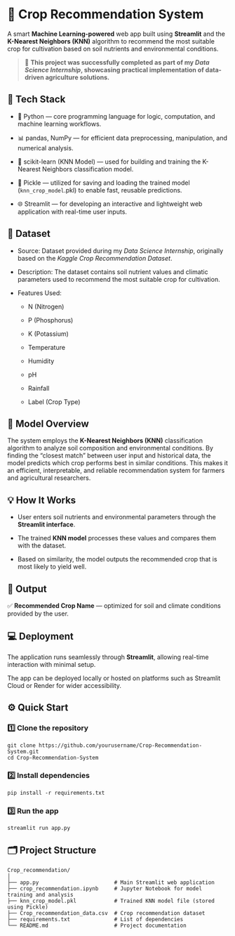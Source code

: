 # 🌾 Crop Recommendation System
A smart **Machine Learning-powered** web app built using **Streamlit** and the **K-Nearest Neighbors (KNN)** algorithm to recommend the most suitable crop for cultivation based on soil nutrients and environmental conditions.
> 🧩 **This project was successfully completed as part of my _Data Science Internship_, showcasing practical implementation of data-driven agriculture solutions.**

## 🚀 Tech Stack

* 🐍 Python — core programming language for logic, computation, and machine learning workflows.

* 📊 pandas, NumPy — for efficient data preprocessing, manipulation, and numerical analysis.

* 🤖 scikit-learn (KNN Model) — used for building and training the K-Nearest Neighbors classification model.

* 💾 Pickle — utilized for saving and loading the trained model (`knn_crop_model`.pkl) to enable fast, reusable predictions.

* 🌐 Streamlit — for developing an interactive and lightweight web application with real-time user inputs.

## 🌱 Dataset

* Source: Dataset provided during my *Data Science Internship*, originally based on the *Kaggle Crop Recommendation Dataset*.

* Description: The dataset contains soil nutrient values and climatic parameters used to recommend the most suitable crop for cultivation.

* Features Used:

     * N (Nitrogen)

     * P (Phosphorus)

     * K (Potassium)

     * Temperature

     * Humidity

     * pH

     * Rainfall

     * Label (Crop Type)

## 🧠 Model Overview

The system employs the **K-Nearest Neighbors (KNN)** classification algorithm to analyze soil composition and environmental conditions.
By finding the “closest match” between user input and historical data, the model predicts which crop performs best in similar conditions.
This makes it an efficient, interpretable, and reliable recommendation system for farmers and agricultural researchers.

## 💡 How It Works

* User enters soil nutrients and environmental parameters through the **Streamlit interface**.

* The trained **KNN model** processes these values and compares them with the dataset.

* Based on similarity, the model outputs the recommended crop that is most likely to yield well.

## 🎯 Output

✅ **Recommended Crop Name** — optimized for soil and climate conditions provided by the user.

## 💻 Deployment

The application runs seamlessly through **Streamlit**, allowing real-time interaction with minimal setup.

The app can be deployed locally or hosted on platforms such as Streamlit Cloud or Render for wider accessibility.

## ⚙️ Quick Start

### 1️⃣ Clone the repository

```
git clone https://github.com/yourusername/Crop-Recommendation-System.git
cd Crop-Recommendation-System
```

### 2️⃣ Install dependencies
```
pip install -r requirements.txt
```

### 3️⃣ Run the app
```
streamlit run app.py
```

## 🗂️ Project Structure
```
Crop_recommendation/
│
├── app.py                        # Main Streamlit web application
├── crop_recommendation.ipynb     # Jupyter Notebook for model training and analysis
├── knn_crop_model.pkl            # Trained KNN model file (stored using Pickle)
├── Crop_recommendation_data.csv  # Crop recommendation dataset 
├── requirements.txt              # List of dependencies
└── README.md                     # Project documentation

```
